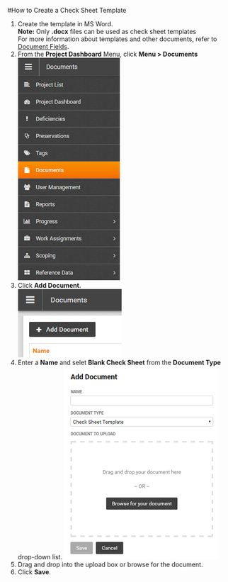 #How to Create a Check Sheet Template
1. Create the template in MS Word.  
    **Note:** Only **.docx** files can be used as check sheet templates  
    For more information about templates and other documents, refer to [Document Fields](\DocFields.md).
1. From the **Project Dashboard** Menu, click **Menu > Documents**  
![Menu > Documents](images\MDocs.PNG)  
1. Click **Add Document**.  
![Add Document](images\Adddoc.png)
1. Enter a **Name** and selet **Blank Check Sheet** from the **Document Type** drop-down list.
![Add Document > Check Sheet Template](images\Addcstemp.png) 
1. Drag and drop into the upload box or browse for the document. 
1. Click **Save**.

